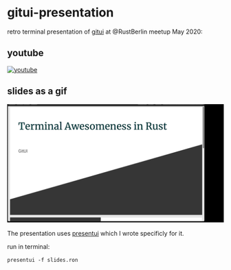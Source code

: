 # gitui-presentation
retro terminal presentation of [gitui](https://github.com/extrawurst/gitui) at @RustBerlin meetup May 2020:

## youtube
[![youtube](https://img.youtube.com/vi/rpilJV-eIVw/0.jpg)](https://youtu.be/rpilJV-eIVw?t=5334)

## slides as a gif
![gif](presentation.gif)

The presentation uses [presentui](https://github.com/extrawurst/presentui) which I wrote specificly for it.

run in terminal:
```
presentui -f slides.ron
```